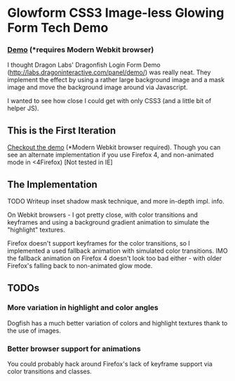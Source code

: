 # Glowform CSS3 Image-less Glowing Form Tech Demo

### [Demo](http://kaylarose.github.com/Glowform/ "The Glowform demo") (*requires Modern Webkit browser)

I thought Dragon Labs' Dragonfish Login Form Demo (http://labs.dragoninteractive.com/panel/demo/) was really neat. They implement the effect by using a rather large background image and a mask image and move the background image around via Javascript.

I wanted to see how close I could get with only CSS3 (and a little bit of helper JS).

## This is the First Iteration

[Checkout the demo](http://kaylarose.github.com/Glowform/ "Checkout the Glowform demo") (*Modern Webkit browser required). Though you can see an alternate implementation if you use Firefox 4, and non-animated mode in <4Firefox) [Not tested in IE]

## The Implementation

TODO Writeup inset shadow mask technique, and more in-depth impl. info.

On Webkit browsers - I got pretty close, with color transitions and keyframes and using a background gradient animation to simulate the "highlight" textures.

Firefox doesn't support keyframes for the color transitions, so I implemented a used fallback animation with simulated color transitions. IMO the fallback animation on Firefox 4 doesn't look too bad either - with older Firefox's falling back to non-animated glow mode.

## TODOs

### More variation in highlight and color angles
Dogfish has a much better variation of colors and highlight textures thank to the use of images.

### Better browser support for animations
You could probably hack around Firefox's lack of keyframe support via color transitions and classes.
